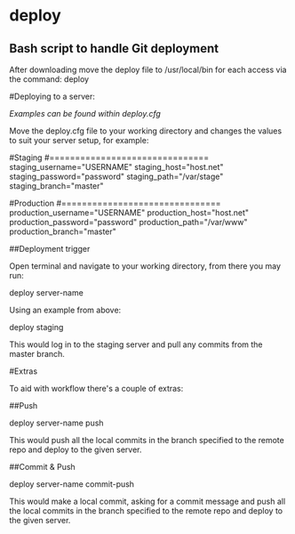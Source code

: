 deploy
======

Bash script to handle Git deployment
------------------------------------

After downloading move the deploy file to /usr/local/bin for each access via the command:
deploy

#Deploying to a server:

_Examples can be found within deploy.cfg_

Move the deploy.cfg file to your working directory and changes the values to suit your server setup, for example:

#Staging
#===============================
staging_username="USERNAME"
staging_host="host.net"
staging_password="password"
staging_path="/var/stage"
staging_branch="master"

#Production
#===============================
production_username="USERNAME"
production_host="host.net"
production_password="password"
production_path="/var/www"
production_branch="master"

##Deployment trigger

Open terminal and navigate to your working directory, from there you may run:

deploy server-name

Using an example from above:

deploy staging

This would log in to the staging server and pull any commits from the master branch.

#Extras

To aid with workflow there's a couple of extras:

##Push

deploy server-name push

This would push all the local commits in the branch specified to the remote repo and deploy to the given server.

##Commit & Push

deploy server-name commit-push

This would make a local commit, asking for a commit message and push all the local commits in the branch specified to the remote repo and deploy to the given server.
